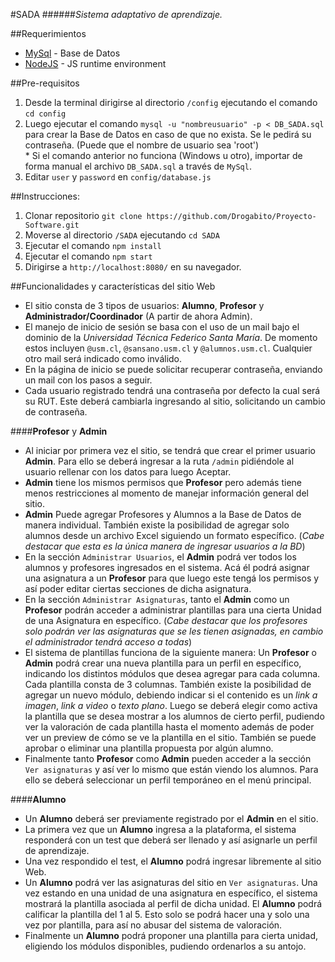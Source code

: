 #SADA
######*Sistema adaptativo de aprendizaje.*

##Requerimientos

* [MySql](https://www.mysql.com/) - Base de Datos
* [NodeJS](https://nodejs.org/en/) - JS runtime environment

##Pre-requisitos
1. Desde la terminal dirigirse al directorio `/config` ejecutando el comando `cd config`
1. Luego ejecutar el comando `mysql -u "nombreusuario" -p < DB_SADA.sql` para crear la Base de Datos en caso de que no exista. Se le pedirá su contraseña. (Puede que el nombre de usuario sea 'root')<br/>
\* Si el comando anterior no funciona (Windows u otro), importar de forma manual el archivo `DB_SADA.sql` a través de `MySql`.
1. Editar `user` y `password` en `config/database.js`

##Instrucciones:

1. Clonar repositorio `git clone https://github.com/Drogabito/Proyecto-Software.git`
1. Moverse al directorio `/SADA` ejecutando `cd SADA`
1. Ejecutar el comando `npm install`
1. Ejecutar el comando `npm start`
1. Dirigirse a `http://localhost:8080/` en su navegador.

##Funcionalidades y características del sitio Web

* El sitio consta de 3 tipos de usuarios: **Alumno**, **Profesor** y **Administrador/Coordinador** (A partir de ahora Admin).
* El manejo de inicio de sesión se basa con el uso de un mail bajo el dominio de la *Universidad Técnica Federico Santa María*. De momento estos incluyen `@usm.cl`, `@sansano.usm.cl` y `@alumnos.usm.cl`. Cualquier otro mail será indicado como inválido.
* En la página de inicio se puede solicitar recuperar contraseña, enviando un mail con los pasos a seguir.
* Cada usuario registrado tendrá una contraseña por defecto la cual será su RUT. Este deberá cambiarla ingresando al sitio, solicitando un cambio de contraseña.

####**Profesor** y **Admin**

* Al iniciar por primera vez el sitio, se tendrá que crear el primer usuario **Admin**. Para ello se deberá ingresar a la ruta `/admin` pidiéndole al usuario rellenar con los datos para luego Aceptar.
* **Admin** tiene los mismos permisos que **Profesor** pero además tiene menos restricciones al momento de manejar información general del sitio.
* **Admin** Puede agregar Profesores y Alumnos a la Base de Datos de manera individual. También existe la posibilidad de agregar solo alumnos desde un archivo Excel siguiendo un formato específico. (*Cabe destacar que esta es la única manera de ingresar usuarios a la BD*)
* En la sección `Administrar Usuarios`, el **Admin** podrá ver todos los alumnos y profesores ingresados en el sistema. Acá él podrá asignar una asignatura a un **Profesor** para que luego este tengá los permisos y así poder editar ciertas secciones de dicha asignatura.
* En la sección `Administrar Asignaturas`, tanto el **Admin** como un **Profesor** podrán acceder a administrar plantillas para una cierta Unidad de una Asignatura en específico. (*Cabe destacar que los profesores solo podrán ver las asignaturas que se les tienen asignadas, en cambio el administrador tendrá acceso a todas*)
* El sistema de plantillas funciona de la siguiente manera: Un **Profesor** o **Admin** podrá crear una nueva plantilla para un perfil en específico, indicando los distintos módulos que desea agregar para cada columna. Cada plantilla consta de 3 columnas. También existe la posibilidad de agregar un nuevo módulo, debiendo indicar si el contenido es un *link a imagen*, *link a video* o *texto plano*. Luego se deberá elegir como activa la plantilla que se desea mostrar a los alumnos de cierto perfil, pudiendo ver la valoración de cada plantilla hasta el momento además de poder ver un preview de cómo se ve la plantilla en el sitio. También se puede aprobar o eliminar una plantilla propuesta por algún alumno.
* Finalmente tanto **Profesor** como **Admin** pueden acceder a la sección `Ver asignaturas` y así ver lo mismo que están viendo los alumnos. Para ello se deberá seleccionar un perfil temporáneo en el menú principal.

####**Alumno**

* Un **Alumno** deberá ser previamente registrado por el **Admin** en el sitio.
* La primera vez que un **Alumno** ingresa a la plataforma, el sistema responderá con un test que deberá ser llenado y así asignarle un perfil de aprendizaje.
* Una vez respondido el test, el **Alumno** podrá ingresar libremente al sitio Web.
* Un **Alumno** podrá ver las asignaturas del sitio en `Ver asignaturas`. Una vez estando en una unidad de una asignatura en específico, el sistema mostrará la plantilla asociada al perfil de dicha unidad. El **Alumno** podrá calificar la plantilla del 1 al 5. Esto solo se podrá hacer una y solo una vez por plantilla, para así no abusar del sistema de valoración.
* Finalmente un **Alumno** podrá proponer una plantilla para cierta unidad, eligiendo los módulos disponibles, pudiendo ordenarlos a su antojo.
